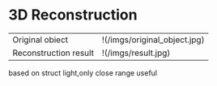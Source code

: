 # 3D Reconstruction

|  |  |
| ---- | ---- |
| Original obiect|!(/imgs/original_object.jpg) |
| Reconstruction result|!(/imgs/result.jpg) |

based on struct light,only close range useful
